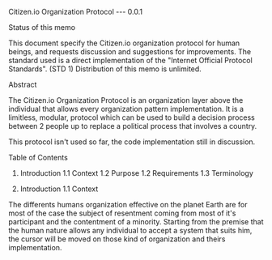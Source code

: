 Citizen.io Organization Protocol --- 0.0.1

Status of this memo

This document specify the Citizen.io organization protocol for human beings, and requests discussion and suggestions for improvements.
The standard used is a direct implementation of the "Internet Official Protocol Standards". (STD 1)
Distribution of this memo is unlimited.

Abstract

The Citizen.io Organization Protocol is an organization layer above the individual that allows every organization pattern implementation.
It is a limitless, modular, protocol which can be used to build a decision process between 2 people up to replace a political process that involves a country.

This protocol isn't used so far, the code implementation still in discussion.

Table of Contents
1. Introduction
1.1 Context
1.2 Purpose
1.2 Requirements
1.3 Terminology


1. Introduction
1.1 Context

The differents humans organization effective on the planet Earth are for most of the case the subject of resentment coming from most of it's participant and the contentment of a minority.
Starting from the premise that the human nature allows any individual to accept a system that suits him, the cursor will be moved on those kind of organization and theirs implementation.
